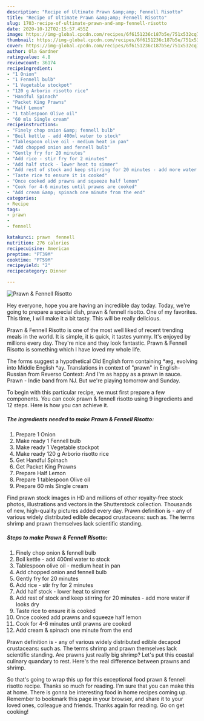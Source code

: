 ```yaml
---
description: "Recipe of Ultimate Prawn &amp;amp; Fennell Risotto"
title: "Recipe of Ultimate Prawn &amp;amp; Fennell Risotto"
slug: 1703-recipe-of-ultimate-prawn-and-amp-fennell-risotto
date: 2020-10-12T02:15:57.455Z
image: https://img-global.cpcdn.com/recipes/6f6151236c187b5e/751x532cq70/prawn-fennell-risotto-recipe-main-photo.jpg
thumbnail: https://img-global.cpcdn.com/recipes/6f6151236c187b5e/751x532cq70/prawn-fennell-risotto-recipe-main-photo.jpg
cover: https://img-global.cpcdn.com/recipes/6f6151236c187b5e/751x532cq70/prawn-fennell-risotto-recipe-main-photo.jpg
author: Ola Gardner
ratingvalue: 4.8
reviewcount: 36174
recipeingredient:
- "1 Onion"
- "1 Fennell bulb"
- "1 Vegetable stockpot"
- "120 g Arborio risotto rice"
- "Handful Spinach"
- "Packet King Prawns"
- "Half Lemon"
- "1 tablespoon Olive oil"
- "60 mls Single cream"
recipeinstructions:
- "Finely chop onion &amp; fennell bulb"
- "Boil kettle - add 400ml water to stock"
- "Tablespoon olive oil - medium heat in pan"
- "Add chopped onion and fennell bulb"
- "Gently fry for 20 minutes"
- "Add rice - stir fry for 2 minutes"
- "Add half stock - lower heat to simmer"
- "Add rest of stock and keep stirring for 20 minutes - add more water if looks dry"
- "Taste rice to ensure it is cooked"
- "Once cooked add prawns and squeeze half lemon"
- "Cook for 4-6 minutes until prawns are cooked"
- "Add cream &amp; spinach one minute from the end"
categories:
- Recipe
tags:
- prawn
- 
- fennell

katakunci: prawn  fennell 
nutrition: 276 calories
recipecuisine: American
preptime: "PT39M"
cooktime: "PT59M"
recipeyield: "2"
recipecategory: Dinner

---
```



![Prawn &amp; Fennell Risotto](https://img-global.cpcdn.com/recipes/6f6151236c187b5e/751x532cq70/prawn-fennell-risotto-recipe-main-photo.jpg)

Hey everyone, hope you are having an incredible day today. Today, we're going to prepare a special dish, prawn &amp; fennell risotto. One of my favorites. This time, I will make it a bit tasty. This will be really delicious.

Prawn &amp; Fennell Risotto is one of the most well liked of recent trending meals in the world. It is simple, it is quick, it tastes yummy. It's enjoyed by millions every day. They're nice and they look fantastic. Prawn &amp; Fennell Risotto is something which I have loved my whole life.

The forms suggest a hypothetical Old English form containing *æg, evolving into Middle English *ay. Translations in context of &#34;prawn&#34; in English-Russian from Reverso Context: And I&#39;m as happy as a prawn in sauce. Prawn - Indie band from NJ. But we&#39;re playing tomorrow and Sunday.


To begin with this particular recipe, we must first prepare a few components. You can cook prawn &amp; fennell risotto using 9 ingredients and 12 steps. Here is how you can achieve it.

<!--inarticleads1-->

##### The ingredients needed to make Prawn &amp; Fennell Risotto:

1. Prepare 1 Onion
1. Make ready 1 Fennell bulb
1. Make ready 1 Vegetable stockpot
1. Make ready 120 g Arborio risotto rice
1. Get Handful Spinach
1. Get Packet King Prawns
1. Prepare Half Lemon
1. Prepare 1 tablespoon Olive oil
1. Prepare 60 mls Single cream


Find prawn stock images in HD and millions of other royalty-free stock photos, illustrations and vectors in the Shutterstock collection. Thousands of new, high-quality pictures added every day. Prawn definition is - any of various widely distributed edible decapod crustaceans: such as. The terms shrimp and prawn themselves lack scientific standing. 

<!--inarticleads2-->

##### Steps to make Prawn &amp; Fennell Risotto:

1. Finely chop onion &amp; fennell bulb
1. Boil kettle - add 400ml water to stock
1. Tablespoon olive oil - medium heat in pan
1. Add chopped onion and fennell bulb
1. Gently fry for 20 minutes
1. Add rice - stir fry for 2 minutes
1. Add half stock - lower heat to simmer
1. Add rest of stock and keep stirring for 20 minutes - add more water if looks dry
1. Taste rice to ensure it is cooked
1. Once cooked add prawns and squeeze half lemon
1. Cook for 4-6 minutes until prawns are cooked
1. Add cream &amp; spinach one minute from the end


Prawn definition is - any of various widely distributed edible decapod crustaceans: such as. The terms shrimp and prawn themselves lack scientific standing. Are prawns just really big shrimp? Let&#39;s put this coastal culinary quandary to rest. Here&#39;s the real difference between prawns and shrimp. 

So that's going to wrap this up for this exceptional food prawn &amp; fennell risotto recipe. Thanks so much for reading. I'm sure that you can make this at home. There is gonna be interesting food in home recipes coming up. Remember to bookmark this page in your browser, and share it to your loved ones, colleague and friends. Thanks again for reading. Go on get cooking!
